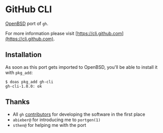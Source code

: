 # GitHub CLI

[OpenBSD](https://www.openbsd.org) port of `gh`.

For more information please visit [https://cli.github.com](https://cli.github.com).

## Installation

As soon as this port gets imported to OpenBSD, you'll be able to install it with `pkg_add`:

```shell
$ doas pkg_add gh-cli
gh-cli-1.0.0: ok
```

## Thanks

* All `gh` [contributors](https://github.com/cli/cli/graphs/contributors) for developing the software in the first place
* `abieber@` for introducing me to `portgen(1)`
* `sthen@` for helping me with the port
